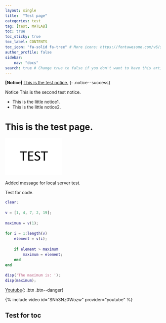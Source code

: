 ```yaml
---
layout: single
title:  "Test page"
categories: test
tag: [test, MATLAB]
toc: true
toc_sticky: true
toc_label: CONTENTS
toc_icon: "fa-solid fa-tree" # More icons: https://fontawesome.com/v6/search?ic=free
author_profile: false
sidebar:
    nav: "docs"
search: true # Change true to false if you don't want to have this article be searched 
---
```


**[Notice]** [This is the test notice.](https://www.youtube.com/) 
{: .notice--success}

<div class="notice--success">
Notice This is the second test notice.
<ul>
    <li> This is the little notice1. </li>
    <li> This is the little notice2. </li>
</ul>
</div>

# This is the test page.

![TEST](../images/2025-06-17-test/TEST.png)

Added message for local server test.



Test for code.

```matlab
clear;

v = [1, 4, 7, 2, 19];

maximum = v(1);

for i = 1:length(v)
    element = v(i);
    
    if element > maximum
        maximum = element; 
    end
end

disp('The maximum is: ');
disp(maximum);
```

[Youtube](https://www.youtube.com/){: .btn .btn--danger}

{% include video id="SNh3Nz0Wozw" provider="youtube" %}

## Test for toc









